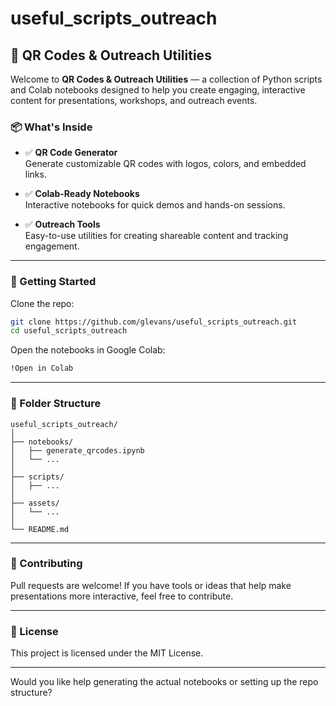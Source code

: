 # useful_scripts_outreach

## 🎯 QR Codes & Outreach Utilities

Welcome to **QR Codes & Outreach Utilities** — a collection of Python scripts and Colab notebooks designed to help you create engaging, interactive content for presentations, workshops, and outreach events.

### 📦 What's Inside

- ✅ **QR Code Generator**  
  Generate customizable QR codes with logos, colors, and embedded links.

- ✅ **Colab-Ready Notebooks**  
  Interactive notebooks for quick demos and hands-on sessions.

- ✅ **Outreach Tools**  
  Easy-to-use utilities for creating shareable content and tracking engagement.

---

### 🚀 Getting Started

Clone the repo:

```bash
git clone https://github.com/glevans/useful_scripts_outreach.git
cd useful_scripts_outreach
```

Open the notebooks in Google Colab:

```markdown
!Open in Colab
```

---

### 📁 Folder Structure

```
useful_scripts_outreach/
│
├── notebooks/
│   ├── generate_qrcodes.ipynb
│   └── ...
│
├── scripts/
│   ├── ...
│
├── assets/
│   └── ...
│
└── README.md
```

---

### 📣 Contributing

Pull requests are welcome! If you have tools or ideas that help make presentations more interactive, feel free to contribute.

---

### 📜 License

This project is licensed under the MIT License.

---

Would you like help generating the actual notebooks or setting up the repo structure?
